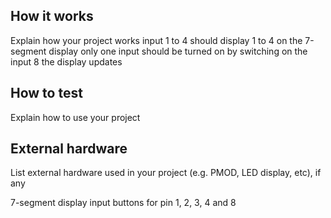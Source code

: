 <!---

This file is used to generate your project datasheet. Please fill in the information below and delete any unused
sections.

You can also include images in this folder and reference them in the markdown. Each image must be less than
512 kb in size, and the combined size of all images must be less than 1 MB.
-->

## How it works

Explain how your project works
input 1 to 4 should display 1 to 4 on the 7-segment display
only one input should be turned on
by switching on the input 8 the display updates

## How to test

Explain how to use your project

## External hardware

List external hardware used in your project (e.g. PMOD, LED display, etc), if any

7-segment display
input buttons for pin 1, 2, 3, 4 and 8
